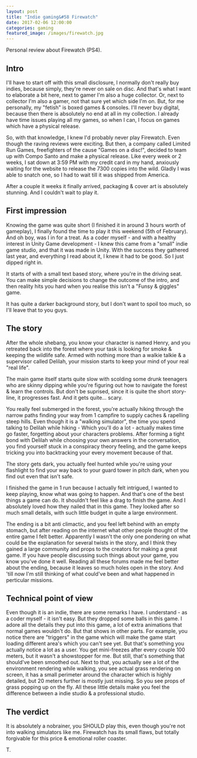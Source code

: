 ```yaml
---
layout: post
title: "Indie gaming&#58 Firewatch"
date: 2017-02-06 12:00:00
categories: gaming
featured_image: /images/firewatch.jpg
---
```


Personal review about Firewatch (PS4).

## Intro

I'll have to start off with this small disclosure, I normally don't really buy indies, because simply, they're never on sale on disc.
And that's what I want to elaborate a bit here, next to gamer I'm also a huge collector. Or, next to collector I'm also a gamer, not that sure yet which side I'm on.
But, for me personally, my "fetish" is boxed games & consoles. I'll never buy digital, because then there is absolutely no end at all in my collection.
I already have time issues playing all my games, so when I can, I focus on games which have a physical release.

So, with that knowledge, I knew I'd probably never play Firewatch. Even though the raving reviews were exciting.
But then, a company called Limited Run Games, freefighters of the cause "Games on a disc!", decided to team up with Compo Santo and make a physical release.
Like every week or 2 weeks, I sat down at 3:59 PM with my credit card in my hand, anxiously waiting for the website to release the 7300 copies into the wild.
Gladly I was able to snatch one, so I had to wait till it was shipped from America.

After a couple it weeks it finally arrived, packaging & cover art is absolutely stunning. And I couldn't wait to play it.

## First impression

Knowing the game was quite short (I finished it in around 3 hours worth of gameplay), I finally found the time to play it this weekend (5th of February).
And oh boy, was I in for a treat. As a coder myself - and with a healthy interest in Unity Game development - I knew this came from a "small" indie game studio, and that it was made in Unity.
With the success they gathered last year, and everything I read about it, I knew it had to be good. So I just dipped right in.

It starts of with a small text based story, where you're in the driving seat.
You can make simple decisions to change the outcome of the intro, and then reality hits you hard when you realise this isn't a "Funsy & giggles" game.

It has quite a darker background story, but I don't want to spoil too much, so I'll leave that to you guys.

## The story

After the whole shebang, you know your character is named Henry, and you retreated back into the forest where your task is looking for smoke & keeping the wildlife safe.
Armed with nothing more than a walkie talkie & a supervisor called Delilah, your mission starts to keep your mind of your real "real life".

The main game itself starts quite slow with scolding some drunk teenagers who are skinny dipping while you're figuring out how to navigate the forest & learn the controls.
But don't be suprised, since it is quite the short story-line, it progresses fast. And it gets quite... scary.

You really feel submerged in the forest, you're actually hiking through the narrow paths finding your way from 1 campfire to supply caches & rapelling steep hills.
Even though it is a "walking simulator", the time you spend talking to Delilah while hiking - Which you'll do a lot - actually makes time go faster, forgetting about your characters problems.
After forming a tight bond with Delilah while choosing your own answers in the conversation, you find yourself stuck in a conspiracy theory feeling, and the game keeps tricking you into backtracking your every movement because of that.

The story gets dark, you actually feel hunted while you're using your flashlight to find your way back to your guard tower in pitch dark, when you find out even that isn't safe.  

I finished the game in 1 run because I actually felt intrigued, I wanted to keep playing, know what was going to happen. And that's one of the best things a game can do.
It shouldn't feel like a drag to finish the game. And I absolutely loved how they nailed that in this game. They looked after so much small details, with such little budget in quite a large environment.

The ending is a bit anti climactic, and you feel left behind with an empty stomach, but after reading on the internet what other people thought of the entire game I felt better.
Apparently I wasn't the only one pondering on what could be the explanation for several twists in the story, and I think they gained a large community and props to the creators for making a great game. If you have people discussing such things about your game, you know you've done it well.
Reading all these forums made me feel better about the ending, because it leaves so much holes open in the story. And 'till now I'm still thinking of what could've been and what happened in perticular missions.

## Technical point of view

Even though it is an indie, there are some remarks I have. I understand - as a coder myself - it isn't easy. But they dropped some balls in this game.
I adore all the details they put into this game, a lot of extra animations that normal games wouldn't do. But that shows in other parts.
For example, you notice there are "triggers" in the game which will make the game start loading different area's which you can't see yet. But that's something you actually notice a lot as a user.
You get mini-freezes after every couple 100 meters, but it wasn't a showstopper for me. But still, that's something that should've been smoothed out.
Next to that, you actually see a lot of the environment rendering while walking, you see actual grass rendering on screen, it has a small perimeter around the character which is highly detailed, but 20 meters further is mostly just missing. So you see props of grass popping up on the fly. All these little details make you feel the difference between a indie studio & a professional studio.

## The verdict

It is absolutely a nobrainer, you SHOULD play this, even though you're not into walking simulators like me.
Firewatch has its small flaws, but totally forgivable for this price & emotional roller coaster.

T.
